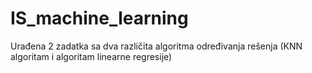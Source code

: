 # IS_machine_learning

Urađena 2 zadatka sa dva različita algoritma određivanja rešenja (KNN algoritam i algoritam linearne regresije)
